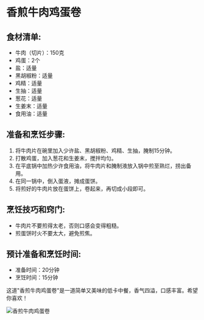 ﻿---
name: 香煎牛肉鸡蛋卷
created_at: 20250423_223411
tags: [AI生成]
---

# 香煎牛肉鸡蛋卷

## 食材清单:
- 牛肉（切片）：150克
- 鸡蛋：2个
- 盐：适量
- 黑胡椒粉：适量
- 鸡精：适量
- 生抽：适量
- 葱花：适量
- 生姜末：适量
- 食用油：适量

## 准备和烹饪步骤:
1. 将牛肉片在碗里加入少许盐、黑胡椒粉、鸡精、生抽，腌制15分钟。
2. 打散鸡蛋，加入葱花和生姜末，搅拌均匀。
3. 在平底锅中加热少许食用油，将牛肉片和腌制液放入锅中煎至熟烂，捞出备用。
4. 在同一锅中，倒入蛋液，摊成蛋饼。
5. 将煎好的牛肉片放在蛋饼上，卷起来，再切成小段即可。

## 烹饪技巧和窍门:
- 牛肉片不要煎得太老，否则口感会变得粗糙。
- 煎蛋饼时火不要太大，避免煎焦。

## 预计准备和烹饪时间:
- 准备时间：20分钟
- 烹饪时间：15分钟

这道"香煎牛肉鸡蛋卷"是一道简单又美味的低卡中餐，香气四溢，口感丰富。希望你喜欢！

![香煎牛肉鸡蛋卷](https://source.unsplash.com/random/800x600/?food,香煎牛肉鸡蛋卷)
